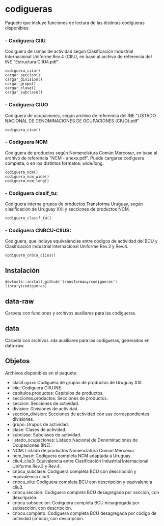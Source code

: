 # codigueras

Paquete que incluye funciones de lectura de las distintas codigueras disponibles:

### - Codiguera CIIU
Codiguera de ramas de actividad según Clasificación Industrial Internacional Uniforme Rev.4 (CIIU), en base al archivo de referencia del INE "Estructura CIIU4.pdf".
```
codiguera_ciiu()
cargar_seccion()
cargar_division()
cargar_grupo()
cargar_clase()
cargar_subclase()
```

### - Codiguera CIUO
Codiguera de ocupaciones, según archivo de referencia del INE "LISTADO NACIONAL DE DENOMINACIONES DE OCUPACIONES (CIUO).pdf"
```
codiguera_ciuo()
```

### - Codiguera NCM 
Codiguera de productos según Nomenclatura Común Mercosur, en base al archivo de referencia "NCM - anexo.pdf". Puede cargarse codiguera completa, o en los distintos formatos: wide/long.
```
codiguera_ncm()
codiguera_ncm_wide()
codiguera_ncm_long()
```

### - Codiguera clasif_tu: 
Codiguera interna grupos de productos Transforma Uruguay, según clasificación de Uruguay XXI y secciones de productos NCM.
```
codiguera_clasif_tu()
```

### - Codiguera CNBCU-CIIUS: 
Codiguera, que incluye equivalencias entre códigos de actividad del BCU y Clasificación Industrial Internacional Uniforme Rev.3 y Rev.4. 
```
codiguera_cnbcu_ciius()
```


## Instalación
```
devtools::install_github('transformauy/codigueras')
library(codigueras)
```

## data-raw
Carpeta con funciones y archivos auxiliares para las codigueras.


## data
Carpeta con archivos .rda auxiliares para las codigueras, generados en data-raw.

## Objetos
Archivos disponibles en el paquete:
- clasif.uyxxi: Codiguera de grupos de productos de Uruguay XXI.
- ciiu: Codiguera CIIU INE.
- capitulos.productos: Capítulos de productos.
- secciones.productos: Secciones de productos.
- seccion: Secciones de actividad.
- division: Divisiones de actividad.
- seccion_division: Secciones de actividad con sus correspondientes divisiones.
- grupo: Grupos de actividad.
- clase: Clases de actividad.
- subclase: Subclases de actividad.
- listado_ocupaciones: Listado Nacional de Denominaciones de Ocupaciones (INE).
- NCM: Listado de productos Nomenclatura Común Mercosur.
- ncm_base: Codiguera completa NCM adaptada a Uruguay.
- ciiu4_ciiu3: Equivalencia entre Clasificación Industrial Internacional Uniforme Rev.3 y Rev.4.
- cnbcu_subclase: Codiguera completa BCU con descripción y equivalencia ciiu3.
- cnbcu_ciiu: Codiguera completa BCU con descripción y equivalencia ciiu3.
- cnbcu.seccion: Codiguera completa BCU desagregada por sección, con descripción.
- cnbcu.subseccion: Codiguera completa BCU desagregada por subsección, con descripción.
- cnbcu.completo: Codiguera completa BCU desagregada por código de actividad (cnbcu), con descripción.
